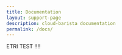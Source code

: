 ```yaml
---
title: Documentation
layout: support-page
description: cloud-barista documentation
permalink: /docs/
---
```

ETRI TEST !!!!
